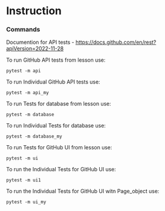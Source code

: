 # Instruction

### Commands
Documention for API tests - https://docs.github.com/en/rest?apiVersion=2022-11-28

To run GitHub API tests from lesson use:
```
pytest -m api
```

To run Individual GitHub API tests use:
```
pytest -m api_my
```

To run Tests for database from lesson use:
```
pytest -m database
```

To run Individual Tests for database use:
```
pytest -m database_my
```

To run Tests for GitHub UI from lesson use:
```
pytest -m ui
```

To run the Individual Tests for GitHub UI use:
```
pytest -m ui1
```

To run the Individual Tests for GitHub UI witn Page_object use:
```
pytest -m ui_my

